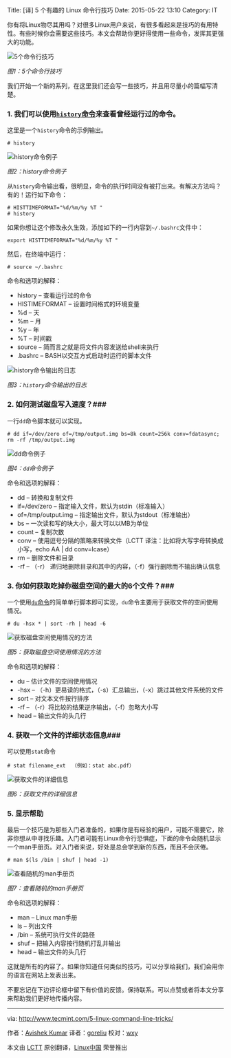 Title: [译] 5 个有趣的 Linux 命令行技巧
Date: 2015-05-22 13:10
Category: IT

你有将Linux物尽其用吗？对很多Linux用户来说，有很多看起来是技巧的有用特性。有些时候你会需要这些技巧。本文会帮助你更好得使用一些命令，发挥其更强大的功能。

![5个命令行技巧](http://www.tecmint.com/wp-content/uploads/2015/03/5-Command-Line-Tips.jpg)

*图1：5个命令行技巧*

我们开始一个新的系列，在这里我们还会写一些技巧，并且用尽量小的篇幅写清楚。

### 1. 我们可以使用[`history`命令][1]来查看曾经运行过的命令。 ###

这里是一个`history`命令的示例输出。

    # history

![history命令例子](http://www.tecmint.com/wp-content/uploads/2015/03/history-command.gif)

*图2：history命令例子*

从`history`命令输出看，很明显，命令的执行时间没有被打出来。有解决方法吗？有的！运行如下命令：

    # HISTTIMEFORMAT="%d/%m/%y %T "
    # history

如果你想让这个修改永久生效，添加如下的一行内容到`~/.bashrc`文件中：

    export HISTTIMEFORMAT="%d/%m/%y %T "

然后，在终端中运行：

    # source ~/.bashrc

命令和选项的解释：

- history – 查看运行过的命令
- HISTIMEFORMAT – 设置时间格式的环境变量
- %d – 天
- %m – 月
- %y – 年
- %T – 时间戳
- source – 简而言之就是将文件内容发送给shell来执行
- .bashrc – BASH以交互方式启动时运行的脚本文件

![history命令输出的日志](http://www.tecmint.com/wp-content/uploads/2015/03/History-Command-Logs.gif)

*图3：`history`命令输出的日志*

### 2. 如何测试磁盘写入速度？###

一行`dd`命令脚本就可以实现。

    # dd if=/dev/zero of=/tmp/output.img bs=8k count=256k conv=fdatasync; rm -rf /tmp/output.img

![dd命令例子](http://www.tecmint.com/wp-content/uploads/2015/03/dd-Command-Example.gif)

*图4：`dd`命令例子*

命令和选项的解释：

- dd – 转换和复制文件
- if=/dev/zero – 指定输入文件，默认为stdin（标准输入）
- of=/tmp/output.img – 指定输出文件，默认为stdout（标准输出）
- bs – 一次读和写的块大小，最大可以以MB为单位
- count – 复制次数
- conv – 使用逗号分隔的策略来转换文件（LCTT 译注：比如将大写字母转换成小写，echo AA | dd conv=lcase）
- rm – 删除文件和目录
- -rf – （-r） 递归地删除目录和其中的内容，（-f）强行删除而不输出确认信息

### 3. 你如何获取吃掉你磁盘空间的最大的6个文件？###

一个使用[`du`命令][2]的简单单行脚本即可实现，`du`命令主要用于获取文件的空间使用情况。

    # du -hsx * | sort -rh | head -6

![获取磁盘空间使用情况的方法](http://www.tecmint.com/wp-content/uploads/2015/03/check-disk-space-usage.gif)

*图5：获取磁盘空间使用情况的方法*

命令和选项的解释：

- du – 估计文件的空间使用情况
- -hsx – （-h）更易读的格式，（-s）汇总输出，（-x）跳过其他文件系统的文件
- sort – 对文本文件按行排序
- -rf – （-r）将比较的结果逆序输出，（-f）忽略大小写
- head – 输出文件的头几行

### 4. 获取一个文件的详细状态信息###

可以使用`stat`命令

    # stat filename_ext  （例如：stat abc.pdf）

![获取文件的详细信息](http://www.tecmint.com/wp-content/uploads/2015/03/Check-File-Statistics.gif)

*图6：获取文件的详细信息*

### 5. 显示帮助 ###

最后一个技巧是为那些入门者准备的，如果你是有经验的用户，可能不需要它，除非你想从中寻找乐趣。入门者可能有Linux命令行恐惧症，下面的命令会随机显示一个man手册页。对入门者来说，好处是总会学到新的东西，而且不会厌倦。

    # man $(ls /bin | shuf | head -1)

![查看随机的man手册页](http://www.tecmint.com/wp-content/uploads/2015/03/Generate-Random-Man-Pages.gif)

*图7：查看随机的man手册页*

命令和选项的解释：

- man – Linux man手册
- ls – 列出文件
- /bin – 系统可执行文件的路径
- shuf – 把输入内容按行随机打乱并输出
- head – 输出文件的头几行

这就是所有的内容了。如果你知道任何类似的技巧，可以分享给我们，我们会用你的语言在网站上发表出来。

不要忘记在下边评论框中留下有价值的反馈。保持联系。可以点赞或者将本文分享来帮助我们更好地传播内容。

--------------------------------------------------------------------------------

via: http://www.tecmint.com/5-linux-command-line-tricks/

作者：[Avishek Kumar][a]
译者：[goreliu](https://github.com/goreliu)
校对：[wxy](https://github.com/wxy)

本文由 [LCTT](https://github.com/LCTT/TranslateProject) 原创翻译，[Linux中国](http://linux.cn/) 荣誉推出

[a]:http://www.tecmint.com/author/avishek/
[1]:https://linux.cn/article-1143-1.html
[2]:http://www.tecmint.com/check-linux-disk-usage-of-files-and-directories/

